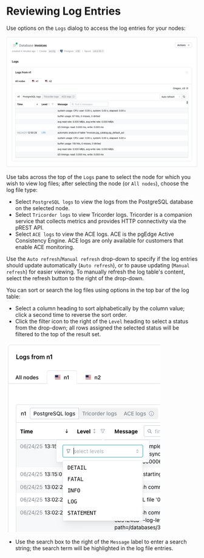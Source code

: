 # Reviewing Log Entries

Use options on the `Logs` dialog to access the log entries for your nodes:

![Viewing log files](../images/logs.png)

Use tabs across the top of the `Logs` pane to select the node for which you wish to view log files; after selecting the node (or `All nodes`), choose the log file type:

* Select `PostgreSQL logs` to view the logs from the PostgreSQL database on the selected node.
* Select `Tricorder logs` to view Tricorder logs. Tricorder is a companion service that collects metrics and provides HTTP connectivity via the pREST API.
* Select `ACE logs` to view the ACE logs. ACE is the pgEdge Active Consistency Engine.  ACE logs are only available for customers that enable ACE monitoring.

Use the `Auto refresh`/`Manual refresh` drop-down to specify if the log entries should update automatically (`Auto refresh`), or to pause updating (`Manual refresh`) for easier viewing.  To manually refresh the log table's content, select the refresh button to the right of the drop-down.

You can sort or search the log files using options in the top bar of the log table:

* Select a column heading to sort alphabetically by the column value; click a second time to reverse the sort order.
* Click the filter icon to the right of the `Level` heading to select a status from the drop-down; all rows assigned the selected status will be filtered to the top of the result set.

![Filtering the database log](../images/database_log_filter.png)

* Use the search box to the right of the `Message` label to enter a search string; the search term will be highlighted in the log file entries.